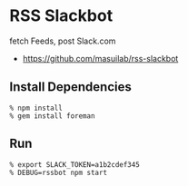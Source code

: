 # RSS Slackbot

fetch Feeds, post Slack.com

- https://github.com/masuilab/rss-slackbot


## Install Dependencies

    % npm install
    % gem install foreman

## Run

    % export SLACK_TOKEN=a1b2cdef345
    % DEBUG=rssbot npm start

